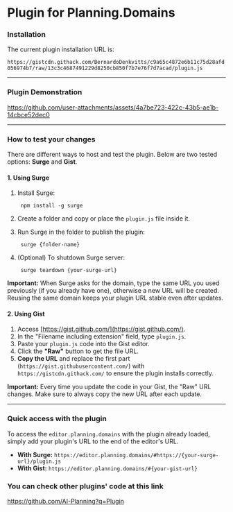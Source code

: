 # Plugin for Planning.Domains

### Installation

The current plugin installation URL is:

`https://gistcdn.githack.com/BernardoDenkvitts/c9a65c4872e6b11c75d28afd056974b7/raw/13c3c4687491229d8250cb850f7b7e76f7d7acad/plugin.js`

---

### Plugin Demonstration

https://github.com/user-attachments/assets/4a7be723-422c-43b5-ae1b-14cbce52dec0

---

### How to test your changes

There are different ways to host and test the plugin. Below are two tested options: **Surge** and **Gist**.

#### 1. Using Surge

1. Install Surge:

        npm install -g surge

2. Create a folder and copy or place the `plugin.js` file inside it.
3. Run Surge in the folder to publish the plugin:

        surge {folder-name}

4. (Optional) To shutdown Surge server:

        surge teardown {your-surge-url}

**Important:** When Surge asks for the domain, type the same URL you used previously (if you already have one), otherwise a new URL will be created.
Reusing the same domain keeps your plugin URL stable even after updates.

#### 2. Using Gist

1. Access [https://gist.github.com/](https://gist.github.com/).
2. In the "Filename including extension" field, type `plugin.js`.
3. Paste your `plugin.js` code into the Gist editor.
4. Click the **"Raw"** button to get the file URL.
5. **Copy the URL** and replace the first part (`https://gist.githubusercontent.com/`) with `https://gistcdn.githack.com/` to ensure the plugin installs correctly.

**Important:** Every time you update the code in your Gist, the "Raw" URL changes. Make sure to always copy the new URL after each update.

---

### Quick access with the plugin

To access the `editor.planning.domains` with the plugin already loaded, simply add your plugin's URL to the end of the editor's URL.

- **With Surge:**
  `https://editor.planning.domains/#https://{your-surge-url}/plugin.js`
- **With Gist:**
  `https://editor.planning.domains/#{your-gist-url}` 



### You can check other plugins' code at this link
https://github.com/AI-Planning?q=Plugin
